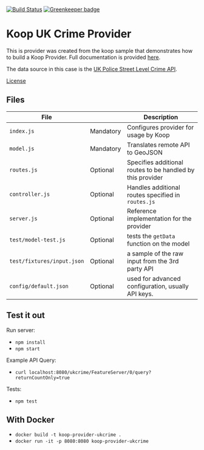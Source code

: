 [![Build Status](https://travis-ci.org/koopjs/koop-provider-sample.svg?branch=master)](https://travis-ci.org/koopjs/koop-provider-sample) [![Greenkeeper badge](https://badges.greenkeeper.io/koopjs/koop-provider-sample.svg)](https://greenkeeper.io/)


# Koop UK Crime Provider

This is provider was created from the koop sample that demonstrates how to build a Koop Provider. Full documentation is provided [here](https://koopjs.github.io/docs/specs/provider/).

The data source in this case is the [UK Police Street Level Crime API](https://data.police.uk/). 

[License](https://www.nationalarchives.gov.uk/doc/open-government-licence/version/3/) 

## Files

| File | | Description |
| --- | --- | --- |
| `index.js` | Mandatory | Configures provider for usage by Koop |
| `model.js` | Mandatory | Translates remote API to GeoJSON |
| `routes.js` | Optional | Specifies additional routes to be handled by this provider |
| `controller.js` | Optional | Handles additional routes specified in `routes.js` |
| `server.js` | Optional | Reference implementation for the provider |
| `test/model-test.js` | Optional | tests the `getData` function on the model |
| `test/fixtures/input.json` | Optional | a sample of the raw input from the 3rd party API |
| `config/default.json` | Optional | used for advanced configuration, usually API keys. |

## Test it out
Run server:
- `npm install`
- `npm start`

Example API Query:
- `curl localhost:8080/ukcrime/FeatureServer/0/query?returnCountOnly=true`

Tests:
- `npm test`

## With Docker

- `docker build -t koop-provider-ukcrime .`
- `docker run -it -p 8080:8080 koop-provider-ukcrime`

